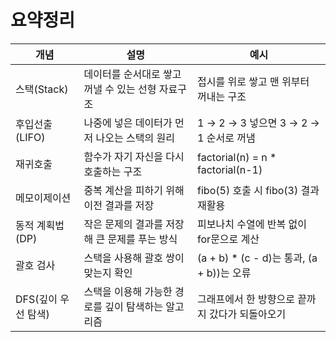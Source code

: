 # 요약정리

| 개념                  | 설명                                                   | 예시                                                         |
|-----------------------|--------------------------------------------------------|--------------------------------------------------------------|
| 스택(Stack)           | 데이터를 순서대로 쌓고 꺼낼 수 있는 선형 자료구조       | 접시를 위로 쌓고 맨 위부터 꺼내는 구조                       |
| 후입선출(LIFO)        | 나중에 넣은 데이터가 먼저 나오는 스택의 원리            | 1 → 2 → 3 넣으면 3 → 2 → 1 순서로 꺼냄                      |
| 재귀호출              | 함수가 자기 자신을 다시 호출하는 구조                   | factorial(n) = n * factorial(n-1)                           |
| 메모이제이션          | 중복 계산을 피하기 위해 이전 결과를 저장                | fibo(5) 호출 시 fibo(3) 결과 재활용                         |
| 동적 계획법(DP)       | 작은 문제의 결과를 저장해 큰 문제를 푸는 방식            | 피보나치 수열에 반복 없이 for문으로 계산                     |
| 괄호 검사             | 스택을 사용해 괄호 쌍이 맞는지 확인                      | (a + b) * (c - d)는 통과, (a + b))는 오류                    |
| DFS(깊이 우선 탐색)   | 스택을 이용해 가능한 경로를 깊이 탐색하는 알고리즘       | 그래프에서 한 방향으로 끝까지 갔다가 되돌아오기              |